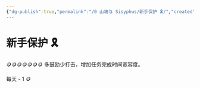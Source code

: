 ```yaml
---
{"dg-publish":true,"permalink":"/0 山坡与 Sisyphus/新手保护 🎗️/","created":"2023-05-24T08:47:26.354+08:00","updated":"2023-05-25T01:02:24.684+08:00"}
---
```


# 新手保护 🎗️

🪙🪙🪙🪙🪙🪙🪙
多鼓励少打击，增加任务完成时间宽容度。

每天 - 1 🪙